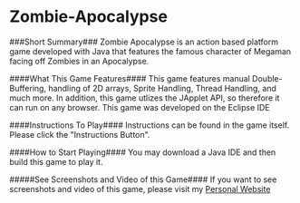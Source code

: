Zombie-Apocalypse
=================


###Short Summary###
Zombie Apocalypse is an action based platform game developed with Java that features the famous character of Megaman facing off Zombies in an Apocalypse. 

####What This Game Features####
This game features manual Double-Buffering, handling of 2D arrays, Sprite Handling, Thread Handling, and much more. In addition, this game utlizes the JApplet API, so therefore it can run on any browser. This game was developed on the Eclipse IDE 


####Instructions To Play####
Instructions can be found in the game itself. Please click the "Instructions Button".


####How to Start Playing####
You may download a Java IDE and then build this game to play it.


#####See Screenshots and Video of this Game####
If you want to see screenshots and video of this game, please visit my <a href="https://ece.uwaterloo.ca/~zu2syed/projects.html#zombie_apocalypse">Personal Website</a>
